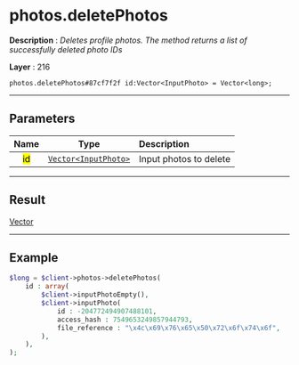 # photos.deletePhotos

**Description** : *Deletes profile photos\. The method returns a list of successfully deleted photo IDs*

**Layer** : 216

```tl
photos.deletePhotos#87cf7f2f id:Vector<InputPhoto> = Vector<long>;
```

---

## Parameters

| Name | Type | Description |
| :---: | :---: | :--- |
| <mark>id</mark> | [`Vector<InputPhoto>`](type/InputPhoto) | Input photos to delete |

---

## Result

[Vector<long>](type/long)

---

## Example

```php
$long = $client->photos->deletePhotos(
	id : array(
		$client->inputPhotoEmpty(),
		$client->inputPhoto(
			id : -204772494907488101,
			access_hash : 7549653249857944793,
			file_reference : "\x4c\x69\x76\x65\x50\x72\x6f\x74\x6f",
		),
	),
);
```